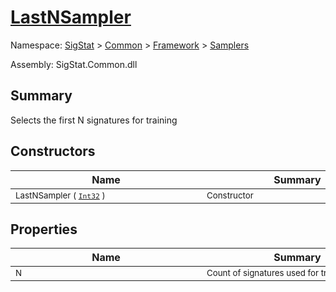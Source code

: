 # [LastNSampler](./LastNSampler.md)

Namespace: [SigStat]() > [Common](./../../README.md) > [Framework]() > [Samplers](./README.md)

Assembly: SigStat.Common.dll

## Summary
Selects the first N signatures for training

## Constructors

| Name | Summary | 
| --- | --- | 
| <sub>LastNSampler ( [`Int32`](https://docs.microsoft.com/en-us/dotnet/api/System.Int32) )</sub><div style="width: 290px">| <sub>Constructor</sub><div style="width: 290px">| <br>


## Properties

| Name | Summary | 
| --- | --- | 
| <sub>N</sub><div style="width: 290px">| <sub>Count of signatures used for training</sub><div style="width: 290px">| <br>


